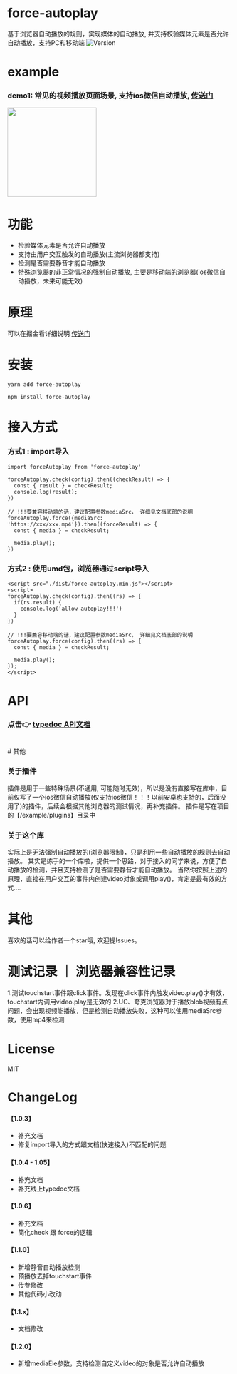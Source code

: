 # force-autoplay
基于浏览器自动播放的规则，实现媒体的自动播放, 并支持校验媒体元素是否允许自动播放，支持PC和移动端
![Version](https://img.shields.io/npm/v/force-autoplay.svg)
</br>

# example
### demo1: 常见的视频播放页面场景, 支持ios微信自动播放, <a href="https://playertest.polyv.net/player2/force-autoplay/scene-live-watch.html">传送门</a>
<img width="200" src="https://playertest.polyv.net/player2/force-autoplay/imgs/scene-demo.png">

# 功能
- 检验媒体元素是否允许自动播放
- 支持由用户交互触发的自动播放(主流浏览器都支持)
- 检测是否需要静音才能自动播放
- 特殊浏览器的非正常情况的强制自动播放, 主要是移动端的浏览器(ios微信自动播放，未来可能无效)


# 原理
可以在掘金看详细说明 <a href="https://juejin.cn/post/7070126737119674405/">传送门</a>

# 安装
```
yarn add force-autoplay

npm install force-autoplay
```

# 接入方式
### 方式1 : import导入
```
import forceAutoplay from 'force-autoplay'

forceAutoplay.check(config).then((checkResult) => {
  const { result } = checkResult;
  console.log(result);
})

// !!!要兼容移动端的话，建议配置参数mediaSrc， 详细见文档底部的说明
forceAutoplay.force({mediaSrc: 'https://xxx/xxx.mp4'}).then((forceResult) => {
  const { media } = checkResult;

  media.play();
})
```

### 方式2 : 使用umd包，浏览器通过script导入
```
<script src="./dist/force-autoplay.min.js"></script>
<script>
forceAutoplay.check(config).then((rs) => {
  if(rs.result) {
    console.log('allow autoplay!!!')
  }
})

// !!!要兼容移动端的话，建议配置参数mediaSrc， 详细见文档底部的说明
forceAutoplay.force(config).then((rs) => {
  const { media } = checkResult;

  media.play();
});
</script>

```



# API
### 点击👉 <a href="http://playertest.polyv.net/player2/force-autoplay/docs/">typedoc API文档</a>

</br>
# 其他

### 关于插件
插件是用于一些特殊场景(不通用, 可能随时无效)，所以是没有直接写在库中，目前仅写了一个ios微信自动播放(仅支持ios微信！！！以前安卓也支持的，后面没用了)的插件，后续会根据其他浏览器的测试情况，再补充插件。
插件是写在项目的【/example/plugins】目录中

### 关于这个库
实际上是无法强制自动播放的(浏览器限制)，只是利用一些自动播放的规则去自动播放。
其实是练手的一个库啦，提供一个思路，对于接入的同学来说，方便了自动播放的检测，并且支持检测了是否需要静音才能自动播放。
当然你按照上述的原理，直接在用户交互的事件内创建video对象或调用play()，肯定是最有效的方式....

# 其他
喜欢的话可以给作者一个star哦, 欢迎提Issues。

# 测试记录 ｜ 浏览器兼容性记录
1.测试touchstart事件跟click事件。发现在click事件内触发video.play()才有效，touchstart内调用video.play是无效的
2.UC、夸克浏览器对于播放blob视频有点问题，会出现视频能播放，但是检测自动播放失败，这种可以使用mediaSrc参数，使用mp4来检测
# License
MIT


# ChangeLog
#### 【1.0.3】
- 补充文档
- 修复import导入的方式跟文档(快速接入)不匹配的问题

#### 【1.0.4 - 1.05】
- 补充文档
- 补充线上typedoc文档

#### 【1.0.6】
- 补充文档
- 简化check 跟 force的逻辑

#### 【1.1.0】
- 新增静音自动播放检测
- 预播放去掉touchstart事件
- 传参修改
- 其他代码小改动
#### 【1.1.x】
- 文档修改

#### 【1.2.0】
- 新增mediaEle参数，支持检测自定义video的对象是否允许自动播放